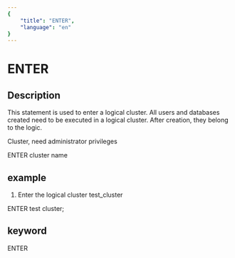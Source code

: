 ```yaml
---
{
    "title": "ENTER",
    "language": "en"
}
---
```


# ENTER
## Description

This statement is used to enter a logical cluster. All users and databases created need to be executed in a logical cluster. After creation, they belong to the logic.

Cluster, need administrator privileges

ENTER cluster name

## example

1. Enter the logical cluster test_cluster

ENTER test cluster;

## keyword
ENTER

